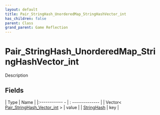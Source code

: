 ```yaml
---
layout: default
title: Pair_StringHash_UnorderedMap_StringHashVector_int
has_children: false
parent: Class
grand_parent: Game Reflection
---
```

# Pair_StringHash_UnorderedMap_StringHashVector_int
Description 

## Fields
| Type | Name |
|:------------ - | : -------------- |
| Vector< [Pair_StringHash_Vector_int](game-reflection/classes/pair__string_hash__vector_int.md) > | value |
| [StringHash](game-reflection/classes/string_hash.md) | key |
